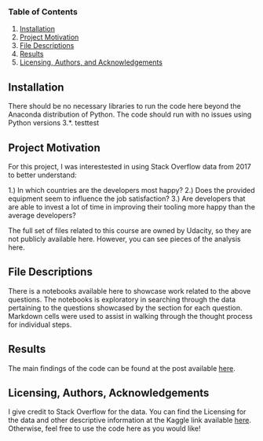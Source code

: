 
### Table of Contents

1. [Installation](#installation)
2. [Project Motivation](#motivation)
3. [File Descriptions](#files)
4. [Results](#results)
5. [Licensing, Authors, and Acknowledgements](#licensing)

## Installation <a name="installation"></a>

There should be no necessary libraries to run the code here beyond the Anaconda distribution of Python.  The code should run with no issues using Python versions 3.*. testtest

## Project Motivation<a name="motivation"></a>

For this project, I was interestested in using Stack Overflow data from 2017 to better understand:

1.) In which countries are the developers most happy?
2.) Does the provided equipment seem to influence the job satisfaction?
3.) Are developers that are able to invest a lot of time in improving their tooling more happy than the average developers?

The full set of files related to this course are owned by Udacity, so they are not publicly available here.  However, you can see pieces of the analysis here.  

## File Descriptions <a name="files"></a>

There is a notebooks available here to showcase work related to the above questions.  The notebooks is exploratory in searching through the data pertaining to the questions showcased by the section for each question.  Markdown cells were used to assist in walking through the thought process for individual steps.  

## Results<a name="results"></a>

The main findings of the code can be found at the post available [here](https://medium.com).

## Licensing, Authors, Acknowledgements<a name="licensing"></a>

I give credit to Stack Overflow for the data.  You can find the Licensing for the data and other descriptive information at the Kaggle link available [here](https://www.kaggle.com/stackoverflow/so-survey-2017/data).  Otherwise, feel free to use the code here as you would like! 
